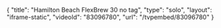 {
    "title": "Hamilton Beach FlexBrew 30 no tag",
    "type": "solo",
    "layout": "iframe-static",
    "videoId": "83096780",
    "url": "\/tvpembed\/83096780"
}